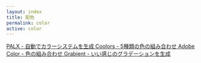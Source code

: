 ```yaml
---
layout: index
title: 配色
permalink: color
active: color
---
```


<a class="link-list" href="https://palx.jxnblk.com/" target="_blank">
PALX - 自動でカラーシステムを生成
</a>
<a class="link-list" href="https://coolors.co/" target="_blank">
Coolors - 5種類の色の組み合わせ
</a>
<a class="link-list" href="https://color.adobe.com/ja/create/color-wheel" target="_blank">
Adobe Color - 色の組み合わせ
</a>
<a class="link-list" href="https://www.grabient.com/" target="_blank">
Grabient - いい感じのグラデーションを生成
</a>

